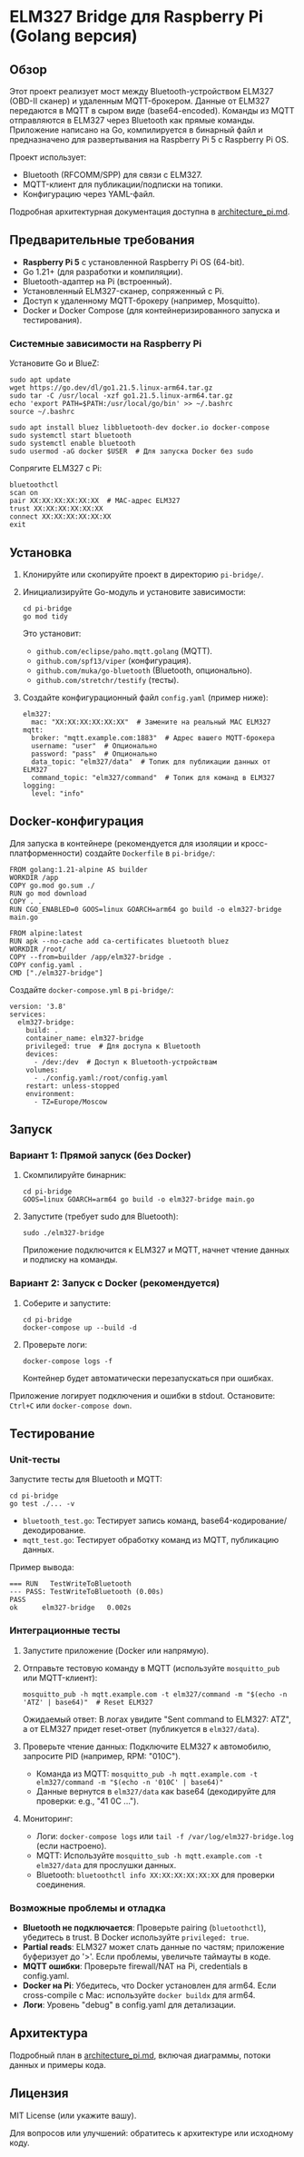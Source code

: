 # ELM327 Bridge для Raspberry Pi (Golang версия)

## Обзор
Этот проект реализует мост между Bluetooth-устройством ELM327 (OBD-II сканер) и удаленным MQTT-брокером. Данные от ELM327 передаются в MQTT в сыром виде (base64-encoded). Команды из MQTT отправляются в ELM327 через Bluetooth как прямые команды. Приложение написано на Go, компилируется в бинарный файл и предназначено для развертывания на Raspberry Pi 5 с Raspberry Pi OS.

Проект использует:
- Bluetooth (RFCOMM/SPP) для связи с ELM327.
- MQTT-клиент для публикации/подписки на топики.
- Конфигурацию через YAML-файл.

Подробная архитектурная документация доступна в [architecture_pi.md](../architecture_pi.md).

## Предварительные требования
- **Raspberry Pi 5** с установленной Raspberry Pi OS (64-bit).
- Go 1.21+ (для разработки и компиляции).
- Bluetooth-адаптер на Pi (встроенный).
- Установленный ELM327-сканер, сопряженный с Pi.
- Доступ к удаленному MQTT-брокеру (например, Mosquitto).
- Docker и Docker Compose (для контейнеризированного запуска и тестирования).

### Системные зависимости на Raspberry Pi
Установите Go и BlueZ:
```
sudo apt update
wget https://go.dev/dl/go1.21.5.linux-arm64.tar.gz
sudo tar -C /usr/local -xzf go1.21.5.linux-arm64.tar.gz
echo 'export PATH=$PATH:/usr/local/go/bin' >> ~/.bashrc
source ~/.bashrc

sudo apt install bluez libbluetooth-dev docker.io docker-compose
sudo systemctl start bluetooth
sudo systemctl enable bluetooth
sudo usermod -aG docker $USER  # Для запуска Docker без sudo
```

Сопрягите ELM327 с Pi:
```
bluetoothctl
scan on
pair XX:XX:XX:XX:XX:XX  # MAC-адрес ELM327
trust XX:XX:XX:XX:XX:XX
connect XX:XX:XX:XX:XX:XX
exit
```

## Установка
1. Клонируйте или скопируйте проект в директорию `pi-bridge/`.
2. Инициализируйте Go-модуль и установите зависимости:
   ```
   cd pi-bridge
   go mod tidy
   ```
   Это установит:
   - `github.com/eclipse/paho.mqtt.golang` (MQTT).
   - `github.com/spf13/viper` (конфигурация).
   - `github.com/muka/go-bluetooth` (Bluetooth, опционально).
   - `github.com/stretchr/testify` (тесты).

3. Создайте конфигурационный файл `config.yaml` (пример ниже):
   ```
   elm327:
     mac: "XX:XX:XX:XX:XX:XX"  # Замените на реальный MAC ELM327
   mqtt:
     broker: "mqtt.example.com:1883"  # Адрес вашего MQTT-брокера
     username: "user"  # Опционально
     password: "pass"  # Опционально
     data_topic: "elm327/data"  # Топик для публикации данных от ELM327
     command_topic: "elm327/command"  # Топик для команд в ELM327
   logging:
     level: "info"
   ```

## Docker-конфигурация
Для запуска в контейнере (рекомендуется для изоляции и кросс-платформенности) создайте `Dockerfile` в `pi-bridge/`:
```
FROM golang:1.21-alpine AS builder
WORKDIR /app
COPY go.mod go.sum ./
RUN go mod download
COPY . .
RUN CGO_ENABLED=0 GOOS=linux GOARCH=arm64 go build -o elm327-bridge main.go

FROM alpine:latest
RUN apk --no-cache add ca-certificates bluetooth bluez
WORKDIR /root/
COPY --from=builder /app/elm327-bridge .
COPY config.yaml .
CMD ["./elm327-bridge"]
```

Создайте `docker-compose.yml` в `pi-bridge/`:
```
version: '3.8'
services:
  elm327-bridge:
    build: .
    container_name: elm327-bridge
    privileged: true  # Для доступа к Bluetooth
    devices:
      - /dev:/dev  # Доступ к Bluetooth-устройствам
    volumes:
      - ./config.yaml:/root/config.yaml
    restart: unless-stopped
    environment:
      - TZ=Europe/Moscow
```

## Запуск
### Вариант 1: Прямой запуск (без Docker)
1. Скомпилируйте бинарник:
   ```
   cd pi-bridge
   GOOS=linux GOARCH=arm64 go build -o elm327-bridge main.go
   ```
2. Запустите (требует sudo для Bluetooth):
   ```
   sudo ./elm327-bridge
   ```
   Приложение подключится к ELM327 и MQTT, начнет чтение данных и подписку на команды.

### Вариант 2: Запуск с Docker (рекомендуется)
1. Соберите и запустите:
   ```
   cd pi-bridge
   docker-compose up --build -d
   ```
2. Проверьте логи:
   ```
   docker-compose logs -f
   ```
   Контейнер будет автоматически перезапускаться при ошибках.

Приложение логирует подключения и ошибки в stdout. Остановите: `Ctrl+C` или `docker-compose down`.

## Тестирование
### Unit-тесты
Запустите тесты для Bluetooth и MQTT:
```
cd pi-bridge
go test ./... -v
```
- `bluetooth_test.go`: Тестирует запись команд, base64-кодирование/декодирование.
- `mqtt_test.go`: Тестирует обработку команд из MQTT, публикацию данных.

Пример вывода:
```
=== RUN   TestWriteToBluetooth
--- PASS: TestWriteToBluetooth (0.00s)
PASS
ok      elm327-bridge   0.002s
```

### Интеграционные тесты
1. Запустите приложение (Docker или напрямую).
2. Отправьте тестовую команду в MQTT (используйте `mosquitto_pub` или MQTT-клиент):
   ```
   mosquitto_pub -h mqtt.example.com -t elm327/command -m "$(echo -n 'ATZ' | base64)"  # Reset ELM327
   ```
   Ожидаемый ответ: В логах увидите "Sent command to ELM327: ATZ", а от ELM327 придет reset-ответ (публикуется в `elm327/data`).

3. Проверьте чтение данных: Подключите ELM327 к автомобилю, запросите PID (например, RPM: "010C").
   - Команда из MQTT: `mosquitto_pub -h mqtt.example.com -t elm327/command -m "$(echo -n '010C' | base64)"`
   - Данные вернутся в `elm327/data` как base64 (декодируйте для проверки: e.g., "41 0C ...").

4. Мониторинг:
   - Логи: `docker-compose logs` или `tail -f /var/log/elm327-bridge.log` (если настроено).
   - MQTT: Используйте `mosquitto_sub -h mqtt.example.com -t elm327/data` для прослушки данных.
   - Bluetooth: `bluetoothctl info XX:XX:XX:XX:XX:XX` для проверки соединения.

### Возможные проблемы и отладка
- **Bluetooth не подключается**: Проверьте pairing (`bluetoothctl`), убедитесь в trust. В Docker используйте `privileged: true`.
- **Partial reads**: ELM327 может слать данные по частям; приложение буферизует до '>'. Если проблемы, увеличьте таймауты в коде.
- **MQTT ошибки**: Проверьте firewall/NAT на Pi, credentials в config.yaml.
- **Docker на Pi**: Убедитесь, что Docker установлен для arm64. Если cross-compile с Mac: используйте `docker buildx` для arm64.
- **Логи**: Уровень "debug" в config.yaml для детализации.

## Архитектура
Подробный план в [architecture_pi.md](../architecture_pi.md), включая диаграммы, потоки данных и примеры кода.

## Лицензия
MIT License (или укажите вашу).

Для вопросов или улучшений: обратитесь к архитектуре или исходному коду.
